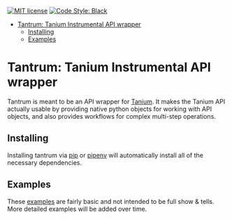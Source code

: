 [![MIT
license](https://img.shields.io/badge/License-MIT-blue.svg)](https://lbesson.mit-license.org/)
[![Code Style: Black](https://img.shields.io/badge/code%20style-black-000000.svg)](https://github.com/ambv/black)

<!-- MarkdownTOC -->

- [Tantrum: Tanium Instrumental API wrapper](#tantrum-tanium-instrumental-api-wrapper)
  - [Installing](#installing)
  - [Examples](#examples)

<!-- /MarkdownTOC -->

# Tantrum: Tanium Instrumental API wrapper

Tantrum is meant to be an API wrapper for [Tanium](https://www.tanium.com). It makes the Tanium API actually usable by providing native python objects for working with API objects, and also provides workflows for complex multi-step operations.

## Installing

Installing tantrum via [pip](https://pypi.org/project/pip/) or [pipenv](https://pipenv.readthedocs.io/en/latest/) will automatically install all of the necessary dependencies.

## Examples

These [examples](examples/) are fairly basic and not intended to be full show & tells. More detailed examples will be added over time.
